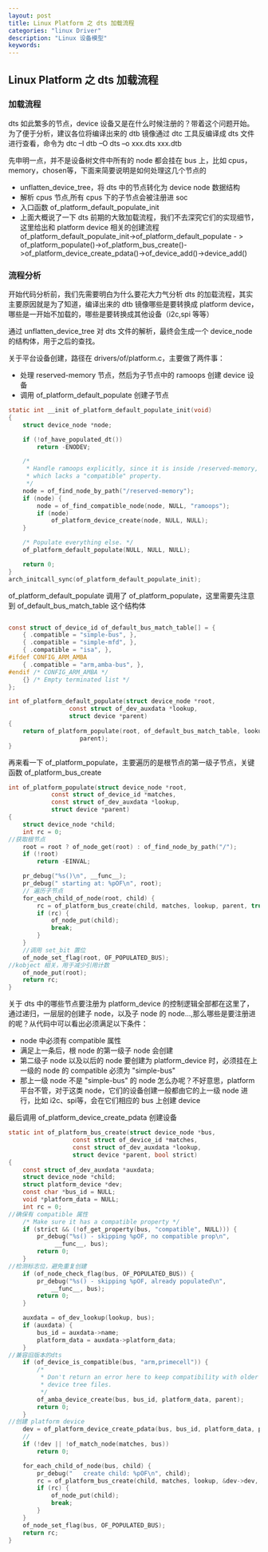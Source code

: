 ```yaml
---
layout: post
title: Linux Platform 之 dts 加载流程
categories: "linux Driver"
description: "Linux 设备模型"
keywords:
---
```


## Linux Platform 之 dts 加载流程

### 加载流程
dts 如此繁多的节点，device 设备又是在什么时候注册的？带着这个问题开始。为了便于分析，建议各位将编译出来的 dtb 镜像通过 dtc 工具反编译成 dts 文件进行查看，命令为 dtc –I dtb –O dts –o xxx.dts xxx.dtb

先申明一点，并不是设备树文件中所有的 node 都会挂在 bus 上，比如 cpus，memory，chosen等，下面来简要说明是如何处理这几个节点的

- unflatten_device_tree，将 dts 中的节点转化为 device node 数据结构
- 解析 cpus 节点,所有 cpus 下的子节点会被注册进 soc
- 入口函数 of_platform_default_populate_init
- 上面大概说了一下 dts 前期的大致加载流程，我们不去深究它们的实现细节，这里给出和 platform device 相关的创建流程 of_platform_default_populate_init->of_platform_default_populate - > of_platform_populate()->of_platform_bus_create()->of_platform_device_create_pdata()->of_device_add()->device_add()

### 流程分析

开始代码分析前，我们先需要明白为什么要花大力气分析 dts 的加载流程，其实主要原因就是为了知道，编译出来的 dtb 镜像哪些是要转换成 platform device，哪些是一开始不加载的，哪些是要转换成其他设备（i2c,spi 等等）

通过 unflatten_device_tree 对 dts 文件的解析，最终会生成一个 device_node 的结构体，用于之后的查找。

关于平台设备创建，路径在 drivers/of/platform.c，主要做了两件事：
- 处理 reserved-memory 节点，然后为子节点中的 ramoops 创建 device 设备
- 调用 of_platform_default_populate 创建子节点


```c
static int __init of_platform_default_populate_init(void)
{
    struct device_node *node;

    if (!of_have_populated_dt())
        return -ENODEV;

    /*
     * Handle ramoops explicitly, since it is inside /reserved-memory,
     * which lacks a "compatible" property.
     */
    node = of_find_node_by_path("/reserved-memory");
    if (node) {
        node = of_find_compatible_node(node, NULL, "ramoops");
        if (node)
            of_platform_device_create(node, NULL, NULL);
    }

    /* Populate everything else. */
    of_platform_default_populate(NULL, NULL, NULL);

    return 0;
}
arch_initcall_sync(of_platform_default_populate_init);
```

of_platform_default_populate 调用了 of_platform_populate，这里需要先注意到 of_default_bus_match_table 这个结构体

```c

const struct of_device_id of_default_bus_match_table[] = {
    { .compatible = "simple-bus", },
    { .compatible = "simple-mfd", },
    { .compatible = "isa", },
#ifdef CONFIG_ARM_AMBA
    { .compatible = "arm,amba-bus", },
#endif /* CONFIG_ARM_AMBA */
    {} /* Empty terminated list */
};

int of_platform_default_populate(struct device_node *root,
                 const struct of_dev_auxdata *lookup,
                 struct device *parent)
{
    return of_platform_populate(root, of_default_bus_match_table, lookup,
                    parent);
}

```

再来看一下 of_platform_populate，主要遍历的是根节点的第一级子节点，关键函数 of_platform_bus_create

```c
int of_platform_populate(struct device_node *root,
            const struct of_device_id *matches,
            const struct of_dev_auxdata *lookup,
            struct device *parent)
{
    struct device_node *child;
    int rc = 0;
//获取根节点
    root = root ? of_node_get(root) : of_find_node_by_path("/");
    if (!root)
        return -EINVAL;

    pr_debug("%s()\n", __func__);
    pr_debug(" starting at: %pOF\n", root);
    // 遍历子节点
    for_each_child_of_node(root, child) {
        rc = of_platform_bus_create(child, matches, lookup, parent, true);
        if (rc) {
            of_node_put(child);
            break;
        }
    }
    //调用 set_bit 置位
    of_node_set_flag(root, OF_POPULATED_BUS);
//kobject 相关，用于减少引用计数
    of_node_put(root);
    return rc;
}
```

关于 dts 中的哪些节点要注册为 platform_device 的控制逻辑全部都在这里了，通过递归，一层层的创建子 node，以及子 node 的 node...,那么哪些是要注册进的呢？从代码中可以看出必须满足以下条件：
- node 中必须有 compatible 属性
- 满足上一条后，根 node 的第一级子 node 会创建
- 第二级子 node 以及以后的 node 要创建为 platform_device 时，必须挂在上一级的 node 的 compatible 必须为 "simple-bus"
- 那上一级 node 不是 "simple-bus" 的 node 怎么办呢？不好意思，platform 平台不管，对于这类 node，它们的设备创建一般都由它的上一级 node 进行，比如 i2c、spi等，会在它们相应的 bus 上创建 device

最后调用 of_platform_device_create_pdata 创建设备

```c
static int of_platform_bus_create(struct device_node *bus,
                  const struct of_device_id *matches,
                  const struct of_dev_auxdata *lookup,
                  struct device *parent, bool strict)
{
    const struct of_dev_auxdata *auxdata;
    struct device_node *child;
    struct platform_device *dev;
    const char *bus_id = NULL;
    void *platform_data = NULL;
    int rc = 0;
//确保有 compatible 属性
    /* Make sure it has a compatible property */
    if (strict && (!of_get_property(bus, "compatible", NULL))) {
        pr_debug("%s() - skipping %pOF, no compatible prop\n",
             __func__, bus);
        return 0;
    }
//检测标志位，避免重复创建
    if (of_node_check_flag(bus, OF_POPULATED_BUS)) {
        pr_debug("%s() - skipping %pOF, already populated\n",
            __func__, bus);
        return 0;
    }

    auxdata = of_dev_lookup(lookup, bus);
    if (auxdata) {
        bus_id = auxdata->name;
        platform_data = auxdata->platform_data;
    }
//兼容旧版本的dts
    if (of_device_is_compatible(bus, "arm,primecell")) {
        /*
         * Don't return an error here to keep compatibility with older
         * device tree files.
         */
        of_amba_device_create(bus, bus_id, platform_data, parent);
        return 0;
    }
//创建 platform device
    dev = of_platform_device_create_pdata(bus, bus_id, platform_data, parent);
    //
    if (!dev || !of_match_node(matches, bus))
        return 0;

    for_each_child_of_node(bus, child) {
        pr_debug("   create child: %pOF\n", child);
        rc = of_platform_bus_create(child, matches, lookup, &dev->dev, strict);
        if (rc) {
            of_node_put(child);
            break;
        }
    }
    of_node_set_flag(bus, OF_POPULATED_BUS);
    return rc;
}

```